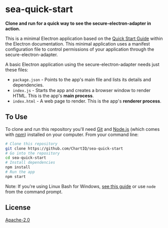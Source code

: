 # sea-quick-start

**Clone and run for a quick way to see the secure-electron-adapter in action.**

This is a minimal Electron application based on the [Quick Start Guide](https://electronjs.org/docs/tutorial/quick-start) within the Electron documentation.
This minimal application uses a manifest configuration file to control permissions of your application through the secure-electron-adapter.

A basic Electron application using the secure-electron-adapter needs just these files:

- `package.json` - Points to the app's main file and lists its details and dependencies.
- `index.js` - Starts the app and creates a browser window to render HTML. This is the app's **main process**.
- `index.html` - A web page to render. This is the app's **renderer process**.

## To Use

To clone and run this repository you'll need [Git](https://git-scm.com) and [Node.js](https://nodejs.org/en/download/) (which comes with [npm](http://npmjs.com)) installed on your computer. From your command line:

```bash
# Clone this repository
git clone https://github.com/ChartIQ/sea-quick-start
# Go into the repository
cd sea-quick-start
# Install dependencies
npm install
# Run the app
npm start
```

Note: If you're using Linux Bash for Windows, [see this guide](https://www.howtogeek.com/261575/how-to-run-graphical-linux-desktop-applications-from-windows-10s-bash-shell/) or use `node` from the command prompt.

## License

[Apache-2.0](LICENSE.md)